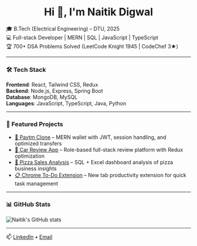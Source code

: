 <h1 align="center">Hi 👋, I'm Naitik Digwal</h1>

🎓 B.Tech (Electrical Engineering) – DTU, 2025  
💻 Full-stack Developer | MERN | SQL | JavaScript | TypeScript  
🏆 700+ DSA Problems Solved (LeetCode Knight 1945 | CodeChef 3★)

---

### 🛠️ Tech Stack
**Frontend**: React, Tailwind CSS, Redux  
**Backend**: Node.js, Express, Spring Boot  
**Database**: MongoDB, MySQL  
**Languages**: JavaScript, TypeScript, Java, Python

---

### 🔗 Featured Projects

- [💸 Paytm Clone](https://github.com/naitik90/Paytm_basic_clone) – MERN wallet with JWT, session handling, and optimized transfers
- [🚗 Car Review App](https://github.com/naitik90/car_Review_App) – Role-based full-stack review platform with Redux optimization
- [🍕 Pizza Sales Analysis](https://github.com/naitik90/Pizza_sales) – SQL + Excel dashboard analysis of pizza business insights
- [📋 Chrome To-Do Extension](https://github.com/naitik90/prod-manager) – New tab productivity extension for quick task management

---

### 📊 GitHub Stats

![Naitik's GitHub stats](https://github-readme-stats.vercel.app/api?username=naitik90&show_icons=true&theme=radical)

---

📫 [LinkedIn](https://linkedin.com/in/naitikps1) • [Email](mailto:digwalnaitik@gmail.com)
